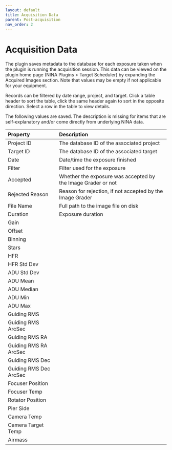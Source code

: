 ```yaml
---
layout: default
title: Acquisition Data
parent: Post-acquisition
nav_order: 2
---
```


# Acquisition Data

The plugin saves metadata to the database for each exposure taken when the plugin is running the acquisition session.  This data can be viewed on the plugin home page (NINA Plugins > Target Scheduler) by expanding the Acquired Images section.  Note that values may be empty if not applicable for your equipment.

Records can be filtered by date range, project, and target.  Click a table header to sort the table, click the same header again to sort in the opposite direction.  Select a row in the table to view details.  

The following values are saved.  The description is missing for items that are self-explanatory and/or come directly from underlying NINA data.

|Property|Description|
|:--|:--|
|Project ID|The database ID of the associated project|
|Target ID|The database ID of the associated target|
|Date|Date/time the exposure finished|
|Filter|Filter used for the exposure|
|Accepted|Whether the exposure was accepted by the Image Grader or not|
|Rejected Reason|Reason for rejection, if not accepted by the Image Grader|
|File Name|Full path to the image file on disk|
|Duration|Exposure duration|
|Gain||
|Offset||
|Binning||
|Stars||
|HFR||
|HFR Std Dev||
|ADU Std Dev||
|ADU Mean||
|ADU Median||
|ADU Min||
|ADU Max||
|Guiding RMS||
|Guiding RMS ArcSec||
|Guiding RMS RA||
|Guiding RMS RA ArcSec||
|Guiding RMS Dec||
|Guiding RMS Dec ArcSec||
|Focuser Position||
|Focuser Temp||
|Rotator Position||
|Pier Side||
|Camera Temp||
|Camera Target Temp||
|Airmass||

